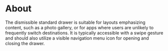 # About

The dismissible standard drawer is suitable for layouts emphasizing content, such as a photo gallery, or for apps where users are unlikely to frequently switch destinations. It is typically accessible with a swipe gesture and should also utilize a visible navigation menu icon for opening and closing the drawer.

